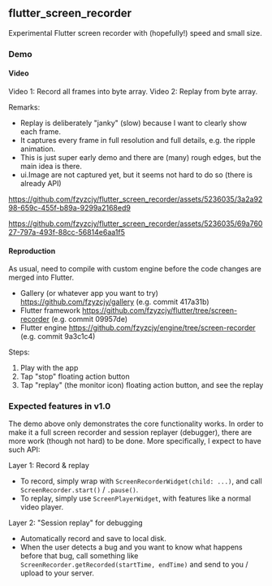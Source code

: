 ## flutter_screen_recorder

Experimental Flutter screen recorder with (hopefully!) speed and small size.

### Demo

#### Video

Video 1: Record all frames into byte array.
Video 2: Replay from byte array.

Remarks:

* Replay is deliberately "janky" (slow) because I want to clearly show each frame.
* It captures every frame in full resolution and full details, e.g. the ripple animation.
* This is just super early demo and there are (many) rough edges, but the main idea is there.
* ui.Image are not captured yet, but it seems not hard to do so (there is already API)

https://github.com/fzyzcjy/flutter_screen_recorder/assets/5236035/3a2a9298-659c-455f-b89a-9299a2168ed9

https://github.com/fzyzcjy/flutter_screen_recorder/assets/5236035/69a76027-797a-493f-88cc-56814e6aa1f5

#### Reproduction

As usual, need to compile with custom engine before the code changes are merged into Flutter.

* Gallery (or whatever app you want to try) https://github.com/fzyzcjy/gallery (e.g. commit 417a31b)
* Flutter framework https://github.com/fzyzcjy/flutter/tree/screen-recorder (e.g. commit 09957de)
* Flutter engine https://github.com/fzyzcjy/engine/tree/screen-recorder (e.g. commit 9a3c1c4)

Steps:

1. Play with the app
2. Tap "stop" floating action button
3. Tap "replay" (the monitor icon) floating action button, and see the replay

### Expected features in v1.0

The demo above only demonstrates the core functionality works. In order to make it a full screen recorder and session replayer (debugger), there are more work (though not hard) to be done. More specifically, I expect to have such API:

Layer 1: Record & replay

* To record, simply wrap with `ScreenRecorderWidget(child: ...)`, and call `ScreenRecorder.start()` / `.pause()`.
* To replay, simply use `ScreenPlayerWidget`, with features like a normal video player.

Layer 2: "Session replay" for debugging

* Automatically record and save to local disk.
* When the user detects a bug and you want to know what happens before that bug, call something like `ScreenRecorder.getRecorded(startTime, endTime)` and send to you / upload to your server.
